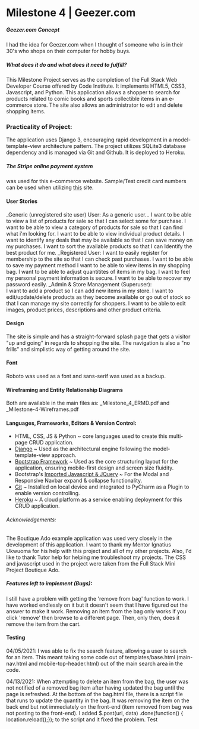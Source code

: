 # Milestone 4 | Geezer.com 

##### Geezer.com Concept
I had the idea for Geezer.com when I thought of someone who is in their 30's who shops on their computer for 
hobby buys.

##### What does it do and what does it need to fulfill?
This Milestone Project serves as the completion of the Full Stack
Web Developer Course offered by Code Institute.
It implements HTML5, CSS3, Javascript, and Python.
This application allows a shopper to search for products
related to comic books and sports collectible items in an
e-commerce store. The site also allows an administrator to
edit and delete shopping items.

### Practicality of Project:
The application uses Django 3, encouraging rapid development in 
a model-template-view architecture pattern. The project utilizes
SQLite3 database dependency and is managed via Git and Github. 
It is deployed to Heroku. 

##### The Stripe online payment system
was used for this e-commerce website. Sample/Test credit card numbers can 
be used when utilizing <a href="https://stripe.com/docs/testing#cards">this</a>
site.

#### User Stories 
_Generic (unregistered site user) User:
As a generic user...
I want to be able to view a list of products for 
sale so that I can select some for purchase.
I want to be able to view a category of 
products for sale so that I can find what 
i'm looking for.
I want to be able to view individual product details.
I want to identify any deals that may be 
available so that I can save money on my 
purchases.
I want to sort the available products so that I can Identify the best 
product for me.
_Registered User:
I want to easily register for membership to the site so that I can 
check past purchases.
I want to be able to save my payment method
I want to be able to view items in my shopping bag.
I want to be able to adjust quantitites of items in my 
bag.
I want to feel my personal payment 
information is secure.
I want to be able to recover my password easily.
_Admin & Store Management (Superuser):   
I want to add a 
product so I can add new items in my store. 
I want to edit/update/delete products as 
they become available or go out of stock 
so that I can manage my site correctly 
for shoppers. 
I want to be able to edit 
images, product prices, descriptions and 
other product criteria.

#### Design
The site is simple and has a straight-forward
splash page that gets a visitor "up and going" in regards
to shopping the site. The navigation is also a "no frills"
and simplistic way of getting around the site. 

#### Font
Roboto was used as a font and sans-serif was used as a backup.

#### Wireframing and Entity Relationship Diagrams
Both are available in the main files as:
    _Milestone_4_ERMD.pdf and
    _Milestone-4-Wireframes.pdf

#### Languages, Frameworks, Editors & Version Control:

* HTML, CSS, JS & Python ~ core languages used to create this multi-page CRUD application.
* <a href="https://www.djangoproject.com/">Django</a> ~ Used as the architectural engine following the model-template-view approach.
* <a href="https://getbootstrap.com/"> Bootstrap Framework</a> ~ Used as the core structuring layout for the application, ensuring mobile-first design and screen size fluidity.
* Bootstrap's <a href="https://getbootstrap.com/docs/4.3/getting-started/introduction/#js">Imported Javascript & JQuery</a> ~ For the Modal and Responsive Navbar expand & collapse functionality.
* <a href="https://git-scm.com/">Git</a> ~ Installed on local device and integrated to PyCharm as a Plugin to enable version controlling.
* <a href="https://www.heroku.com/">Heroku</a> ~ A cloud platform as a service enabling deployment for this CRUD application.

###### Acknowledgements:
The Boutique Ado example application was used very closely in the development of this application. I want to thank my Mentor Ignatius Ukwuoma for his help 
with this project and all of my other projects. Also, I'd like to thank Tutor help for helping me troubleshoot my
projects. The CSS and javascript used in the project were taken from the Full Stack Mini Project Boutique Ado.

##### Features left to implement (Bugs):
I still have a problem with getting the 'remove from bag' function to work. I have worked endlessly on it
but it doesn't seem that I have figured out the answer to make it work.
Removing an item from the bag only works if you click 'remove' then browse
to a different page. Then, only then, does it remove the item from the cart.

#### Testing
04/05/2021: I was able to fix the search feature, allowing a user to search for an item. This meant taking some code out of 
templates/base.html (main-nav.html and mobile-top-header.html) out of the main search area in the code. 

04/13/2021: When attempting to delete an item from the bag, the user was not notified of a removed bag item after having updated
the bag until the page is refreshed. At the bottom of the bag.html file, there is a script file that runs to update the quantity in the 
bag. It was removing the item on the back end but not immediately on the front-end (item removed from bag was not posting to the front-end).
I added $.post(url, data) .done(function() { location.reload();}); to the script and it fixed the problem. Test